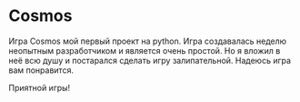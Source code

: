 # Cosmos
Игра Cosmos мой первый проект на python. Игра создавалась неделю неопытным разработчиком и является очень простой. Но я вложил в неё всю душу и постарался сделать игру залипательной. Надеюсь игра вам понравится.

Приятной игры!
